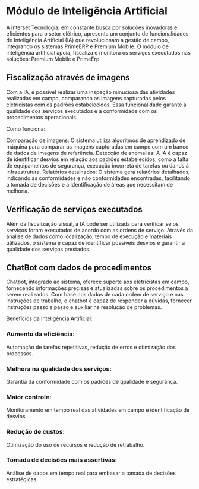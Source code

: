 # Módulo de Inteligência Artificial

A Interset Tecnologia, em constante busca por soluções inovadoras e eficientes para o setor elétrico, apresenta um conjunto de funcionalidades de Inteligência Artificial (IA) que revolucionam a gestão de campo, integrando os sistemas PrimeERP e Premium Mobile.
O módulo de inteligência artificial apoia, fiscaliza e monitora os serviços executados nas soluções: Premium Mobile e PrimeErp.

## Fiscalização através de imagens

Com a IA, é possível realizar uma inspeção minuciosa das atividades realizadas em campo, comparando as imagens capturadas pelos eletricistas com os padrões estabelecidos. Essa funcionalidade garante a qualidade dos serviços executados e a conformidade com os procedimentos operacionais.

Como funciona:

Comparação de imagens: O sistema utiliza algoritmos de aprendizado de máquina para comparar as imagens capturadas em campo com um banco de dados de imagens de referência.
Detecção de anomalias: A IA é capaz de identificar desvios em relação aos padrões estabelecidos, como a falta de equipamentos de segurança, execução incorreta de tarefas ou danos à infraestrutura.
Relatórios detalhados: O sistema gera relatórios detalhados, indicando as conformidades e não conformidades encontradas, facilitando a tomada de decisões e a identificação de áreas que necessitam de melhoria.


## Verificação de serviços executados

Além da fiscalização visual, a IA pode ser utilizada para verificar se os serviços foram executados de acordo com as ordens de serviço. Através da análise de dados como localização, tempo de execução e materiais utilizados, o sistema é capaz de identificar possíveis desvios e garantir a qualidade dos serviços prestados.

## ChatBot com dados de procedimentos

Chatbot, integrado ao sistema, oferece suporte aos eletricistas em campo, fornecendo informações precisas e atualizadas sobre os procedimentos a serem realizados. Com base nos dados de cada ordem de serviço e nas instruções de trabalho, o chatbot é capaz de responder a dúvidas, fornecer instruções passo a passo e auxiliar na resolução de problemas.

Benefícios da Inteligência Artificial:

### Aumento da eficiência: 
Automação de tarefas repetitivas, redução de erros e otimização dos processos.
### Melhora na qualidade dos serviços: 
Garantia da conformidade com os padrões de qualidade e segurança.
### Maior controle: 
Monitoramento em tempo real das atividades em campo e identificação de desvios.
### Redução de custos: 
Otimização do uso de recursos e redução de retrabalho.
### Tomada de decisões mais assertivas: 
Análise de dados em tempo real para embasar a tomada de decisões estratégicas.